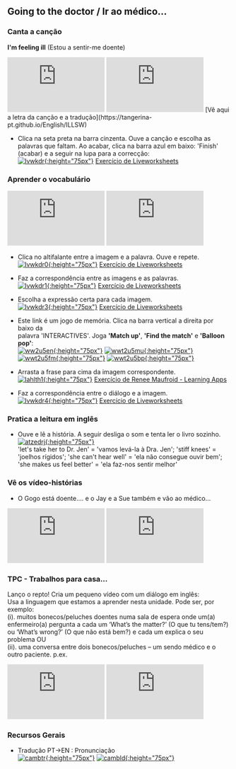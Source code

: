 ## Going to the doctor / Ir ao médico...

### Canta a canção  
**I'm feeling ill** (Estou a sentir-me doente)  
<iframe width="220" height="124" src="https://www.youtube.com/embed/Wmb6xZCC1WE" frameborder="0" allow="accelerometer; autoplay; encrypted-media; gyroscope; picture-in-picture" allowfullscreen></iframe> <iframe width="220" height="124" src="https://www.youtube.com/embed/Aj5zbGYhmnE" frameborder="0" allow="accelerometer; autoplay; encrypted-media; gyroscope; picture-in-picture" allowfullscreen></iframe>  
[Vê aqui a letra da canção e a tradução](https://tangerina-pt.github.io/English/ILLSW)  

* Clica na seta preta na barra cinzenta. Ouve a canção e escolha as palavras que faltam. Ao acabar, clica na barra azul em baixo: 'Finish' (acabar) e a seguir na lupa para a correcção:     
[![lvwkdr](https://1blockatatime.github.io/English/images/lvwkdr.PNG){:height="75px"}](https://www.liveworksheets.com/worksheets/en/English_as_a_Second_Language_(ESL)/Worksheets_with_songs/I'm_feeling_ill_song_(multiple_choice)_ki230441hq) [Exercício de Liveworksheets](https://www.liveworksheets.com/worksheets/en/English_as_a_Second_Language_(ESL)/Worksheets_with_songs/I'm_feeling_ill_song_(multiple_choice)_ki230441hq)

### Aprender o vocabulário  
<iframe width="220" height="124" src="https://www.youtube.com/embed/tvMFHAs5dMA" frameborder="0" allow="accelerometer; autoplay; encrypted-media; gyroscope; picture-in-picture" allowfullscreen></iframe> <iframe src="https://player.vimeo.com/video/201019988" width="220" height="124" frameborder="0" allow="autoplay; fullscreen" allowfullscreen></iframe>

* Clica no altifalante entre a imagem e a palavra. Ouve e repete.  
[![lvwkdr0](https://1blockatatime.github.io/English/images/lvwkdr0.PNG){:height="75px"}](https://www.liveworksheets.com/ps196215vo) [Exercício de Liveworksheets](https://www.liveworksheets.com/ps196215vo) 

* Faz a correspondência entre as imagens e as palavras.   
[![lvwkdr1](https://1blockatatime.github.io/English/images/lvwkdr1.PNG){:height="75px"}](https://www.liveworksheets.com/worksheets/en/English_as_a_Second_Language_(ESL)/What's_the_matter$/At_the_school._What's_the_matter$_qs15369qu) [Exercício de Liveworksheets](https://www.liveworksheets.com/worksheets/en/English_as_a_Second_Language_(ESL)/What's_the_matter$/At_the_school._What's_the_matter$_qs15369qu)

* Escolha a expressão certa para cada imagem.  
[![lvwkdr3](https://1blockatatime.github.io/English/images/lvwkdr3.PNG){:height="75px"}](https://www.liveworksheets.com/worksheets/en/English_as_a_Second_Language_(ESL)/Illnesses_and_health_problems/Ill_cn199197cg) [Exercício de Liveworksheets](https://www.liveworksheets.com/worksheets/en/English_as_a_Second_Language_(ESL)/Illnesses_and_health_problems/Ill_cn199197cg)  

* Este link é um jogo de memória. Clica na barra vertical a direita por baixo da  
palavra 'INTERACTIVES'. Joga **'Match up'**, **'Find the match'** e **'Balloon pop'**:  
[![ww2u5en](https://1blockatatime.github.io/English/images/ww2u5en.PNG){:height="75px"}](https://wordwall.net/resource/853731/angielski/tiger-2-unit-5-vocabulary) [![wwt2u5mu](https://1blockatatime.github.io/English/images/wwt2u5mu.PNG){:height="75px"}](https://wordwall.net/resource/853731/angielski/tiger-2-unit-5-vocabulary) [![wwt2u5fm](https://1blockatatime.github.io/English/images/wwt2u5fm.PNG){:height="75px"}](https://wordwall.net/resource/853731/angielski/tiger-2-unit-5-vocabulary) [![wwt2u5bp](https://1blockatatime.github.io/English/images/wwt2u5bp.PNG){:height="75px"}](https://wordwall.net/resource/853731/angielski/tiger-2-unit-5-vocabulary) 

* Arrasta a frase para cima da imagem correspondente.  
[![lahlth1](https://1blockatatime.github.io/English/images/lahlth1.PNG){:height="75px"}](https://learningapps.org/277330) [Exercício de Renee Maufroid - Learning Apps](https://learningapps.org/277330)  

* Faz a correspondência entre o diálogo e a imagem.  
[![lvwkdr4](https://1blockatatime.github.io/English/images/lvwkdr4.PNG){:height="75px"}](https://www.liveworksheets.com/zb65954vy) [Exercício de Liveworksheets](https://www.liveworksheets.com/zb65954vy)  

### Pratica a leitura em inglês

* Ouve e lê a história. A seguir desliga o som e tenta ler o livro sozinho.  
[![atzedrj](https://1blockatatime.github.io/English/images/atzedrj.PNG){:height="75px"}](https://www.youtube.com/watch?v=MaDha3afoCU)  
'let's take her to Dr. Jen' = 'vamos levá-la à Dra. Jen'; 'stiff knees' = 'joelhos rígidos'; 'she can't hear well' = 'ela não consegue ouvir bem'; 'she makes us feel better' = 'ela faz-nos sentir melhor'   

### Vê os vídeo-histórias
* O Gogo está doente.... e o Jay e a Sue também e vão ao médico...  
<iframe width="220" height="124" src="https://www.youtube.com/embed/GvJY0qHVKHE" frameborder="0" allow="accelerometer; autoplay; encrypted-media; gyroscope; picture-in-picture" allowfullscreen></iframe> <iframe width="220" height="124" src="https://www.youtube.com/embed/848rfVdA9wQ" frameborder="0" allow="accelerometer; autoplay; encrypted-media; gyroscope; picture-in-picture" allowfullscreen></iframe>  

###  TPC - Trabalhos para casa...  
Lanço o repto! Cria um pequeno vídeo com um diálogo em inglês:   
Usa a linguagem que estamos a aprender nesta unidade. Pode ser, por exemplo:  
(i). muitos bonecos/peluches doentes numa sala de espera onde um(a) enfermeiro(a) pergunta a cada um ‘What’s the matter?’ (O que tu tens/tem?) ou ‘What’s wrong?’ (O que não está bem?) e cada um explica o seu problema OU  
(ii). uma conversa entre dois bonecos/peluches – um sendo médico e o outro paciente. p.ex.     
<iframe width="220" height="124" src="https://www.youtube.com/embed/OijZQSUunkw" frameborder="0" allow="accelerometer; autoplay; encrypted-media; gyroscope; picture-in-picture" allowfullscreen></iframe> <iframe width="220" height="124" src="https://www.youtube.com/embed/ueveEtP8yvM" frameborder="0" allow="accelerometer; autoplay; encrypted-media; gyroscope; picture-in-picture" allowfullscreen></iframe>    

### Recursos Gerais  
* Tradução PT->EN  :  Pronunciação  
[![cambtr](https://1blockatatime.github.io/English/images/cambtr.PNG){:height="75px"}](https://dictionary.cambridge.org/translate/) [![cambld](https://1blockatatime.github.io/English/images/cambld.PNG){:height="75px"}](https://dictionary.cambridge.org/dictionary/learner-english/)  
